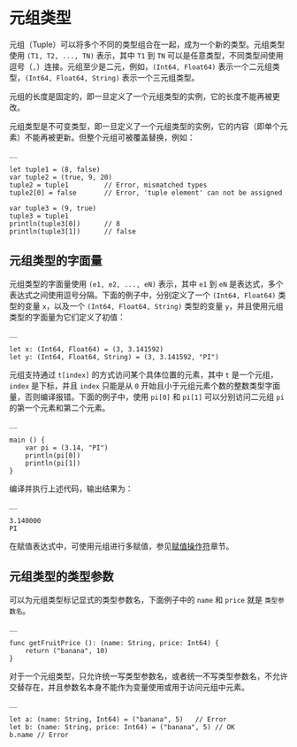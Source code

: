 
# 元组类型

元组（Tuple）可以将多个不同的类型组合在一起，成为一个新的类型。元组类型使用 `(T1, T2, ..., TN)` 表示，其中 `T1` 到 `TN` 可以是任意类型，不同类型间使用逗号（`,`）连接。元组至少是二元，例如，`(Int64, Float64)` 表示一个二元组类型，`(Int64, Float64, String)` 表示一个三元组类型。

元组的长度是固定的，即一旦定义了一个元组类型的实例，它的长度不能再被更改。

元组类型是不可变类型，即一旦定义了一个元组类型的实例，它的内容（即单个元素）不能再被更新。但整个元组可被覆盖替换，例如：
    
    __
    
    let tuple1 = (8, false)
    var tuple2 = (true, 9, 20)
    tuple2 = tuple1         // Error, mismatched types
    tuple2[0] = false       // Error, 'tuple element' can not be assigned
    
    var tuple3 = (9, true)
    tuple3 = tuple1
    println(tuple3[0])      // 8
    println(tuple3[1])      // false
    
## 元组类型的字面量

元组类型的字面量使用 `(e1, e2, ..., eN)` 表示，其中 `e1` 到 `eN` 是表达式，多个表达式之间使用逗号分隔。下面的例子中，分别定义了一个 `(Int64, Float64)` 类型的变量 `x`，以及一个 `(Int64, Float64, String)` 类型的变量 `y`，并且使用元组类型的字面量为它们定义了初值：
    
    __
    
    let x: (Int64, Float64) = (3, 3.141592)
    let y: (Int64, Float64, String) = (3, 3.141592, "PI")
    
元组支持通过 `t[index]` 的方式访问某个具体位置的元素，其中 `t` 是一个元组，`index` 是下标，并且 `index` 只能是从 `0` 开始且小于元组元素个数的整数类型字面量，否则编译报错。下面的例子中，使用 `pi[0]` 和 `pi[1]` 可以分别访问二元组 `pi` 的第一个元素和第二个元素。
    
    __
    
    main () {
        var pi = (3.14, "PI")
        println(pi[0])
        println(pi[1])
    }
    
编译并执行上述代码，输出结果为：
    
    __
    
    3.140000
    PI

在赋值表达式中，可使用元组进行多赋值，参见[赋值操作符](https://docs.cangjie-lang.cn/docs/1.0.1/user_manual/source_zh_cn/basic_data_type/basic_operators.html#%E8%B5%8B%E5%80%BC%E6%93%8D%E4%BD%9C%E7%AC%A6)章节。

## 元组类型的类型参数

可以为元组类型标记显式的类型参数名，下面例子中的 `name` 和 `price` 就是 `类型参数名`。
    
    __
    
    func getFruitPrice (): (name: String, price: Int64) {
        return ("banana", 10)
    }
    
对于一个元组类型，只允许统一写类型参数名，或者统一不写类型参数名，不允许交替存在，并且参数名本身不能作为变量使用或用于访问元组中元素。
    
    __
    
    let a: (name: String, Int64) = ("banana", 5)   // Error
    let b: (name: String, price: Int64) = ("banana", 5) // OK
    b.name // Error